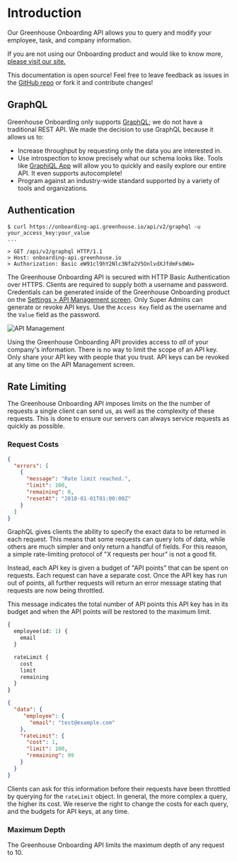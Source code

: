 # Introduction

Our Greenhouse Onboarding API allows you to query and modify your employee, task, and company information.

If you are not using our Onboarding product and would like to know more, 
[please visit our site.](https://greenhouse.io/onboarding)

This documentation is open source! Feel free to leave feedback as issues in the 
[GitHub repo](https://github.com/grnhse/greenhouse-api-docs) or fork it and contribute changes!

## GraphQL
Greenhouse Onboarding only supports [GraphQL](http://graphql.org/); we do not have a traditional REST API.
We made the decision to use GraphQL because it allows us to:

* Increase throughput by requesting only the data you are interested in.
* Use introspection to know precisely what our schema looks like.  Tools like 
[GraphiQL App](https://github.com/skevy/graphiql-app) will allow you to quickly and easily explore our entire API.  It even
supports autocomplete!
* Program against an industry-wide standard supported by a variety of tools and organizations.

## Authentication

```shell
$ curl https://onboarding-api.greenhouse.io/api/v2/graphql -u your_access_key:your_value
...

> GET /api/v2/graphql HTTP/1.1
> Host: onboarding-api.greenhouse.io
> Authorization: Basic eW91cl9hY2Nlc3Nfa2V5OnlvdXJfdmFsdWU=
```
The Greenhouse Onboarding API is secured with HTTP Basic Authentication over HTTPS.  Clients are required to supply
both a username and password.  Credentials can be generated inside of the Greenhouse Onboarding product on the
[Settings > API Management screen](https://onboarding.greenhouse.io/settings/api_management).  Only Super Admins can
generate or revoke API keys.  Use the `Access Key` field as the username and the `Value` field as the password.

<img src="/images/gho/api-management.png" alt="API Management">

Using the Greenhouse Onboarding API provides access to _all_ of your company's information.  There is no way to limit
the scope of an API key.  Only share your API key with people that you trust.  API keys can be revoked at any time
on the API Management screen.

## Rate Limiting

The Greenhouse Onboarding API imposes limits on the the number of requests a single client can send us, as well as the
complexity of these requests.  This is done to ensure our servers can always service requests as quickly as possible.

### Request Costs

```json
{
  "errors": [
    {
      "message": "Rate limit reached.",
      "limit": 100,
      "remaining": 0,
      "resetAt": "2018-01-01T01:00:00Z"
    }
  ]
}
```

GraphQL gives clients the ability to specify the exact data to be returned in each request.  This means that some
requests can query lots of data, while others are much simpler and only return a handful of fields.  For this reason,
a simple rate-limiting protocol of "X requests per hour" is not a good fit.

Instead, each API key is given a budget of "API points" that can be spent on requests.  Each request can have a separate
cost.  Once the API key has run out of points, all further requests will return an error message stating that requests
are now being throttled.

This message indicates the total number of API points this API key has in its budget and when the API points will
be restored to the maximum limit.

```graphql
{
  employee(id: 1) {
    email
  }

  rateLimit {
    cost
    limit
    remaining
  }
}
```

```json
{
  "data": {
     "employee": {
       "email": "test@example.com"
    },
    "rateLimit": {
      "cost": 1,
      "limit": 100,
      "remaining": 99
    }
  }
}
```
Clients can ask for this information before their requests have been throttled by querying for the `rateLimit` object.
In general, the more complex a query, the higher its cost.  We reserve the right to change the costs for each query,
and the budgets for API keys, at any time.

### Maximum Depth

The Greenhouse Onboarding API limits the maximum depth of any request to 10.
